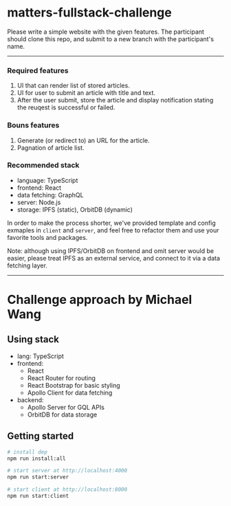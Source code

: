 # matters-fullstack-challenge

Please write a simple website with the given features. The participant should clone this repo, and submit to a new branch with the participant's name.

---

### Required features

1. UI that can render list of stored articles.
2. UI for user to submit an article with title and text.
3. After the user submit, store the article and display notification stating the reuqest is successful or failed.

### Bouns features

1. Generate (or redirect to) an URL for the article.
2. Pagnation of article list.

### Recommended stack

- language: TypeScript
- frontend: React
- data fetching: GraphQL
- server: Node.js
- storage: IPFS (static), OrbitDB (dynamic)

In order to make the process shorter, we've provided template and config exmaples in `client` and `server`, and feel free to refactor them and use your favorite tools and packages.

Note: although using IPFS/OrbitDB on frontend and omit server would be easier, please treat IPFS as an external service, and connect to it via a data fetching layer.

---

# Challenge approach by Michael Wang

## Using stack

- lang: TypeScript
- frontend:
  - React
  - React Router for routing
  - React Bootstrap for basic styling
  - Apollo Client for data fetching
- backend:
  - Apollo Server for GQL APIs
  - OrbitDB for data storage

## Getting started

```sh
# install dep
npm run install:all

# start server at http://localhost:4000
npm run start:server

# start client at http://localhost:8000
npm run start:client
```
